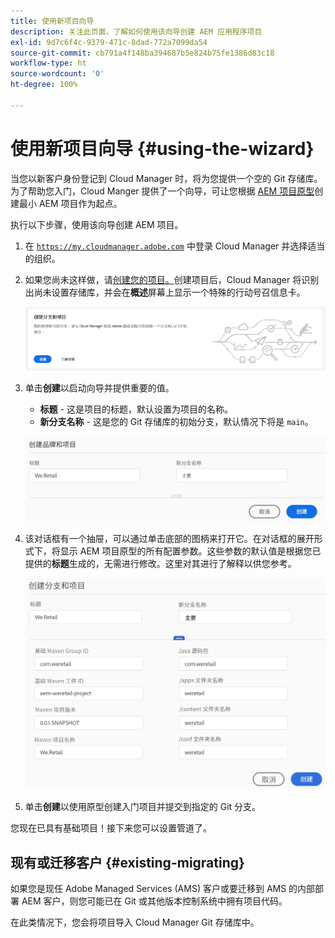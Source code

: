 ```yaml
---
title: 使用新项目向导
description: 关注此页面，了解如何使用该向导创建 AEM 应用程序项目
exl-id: 9d7c6f4c-9379-471c-8dad-772a7099da54
source-git-commit: cb791a4f148ba394687b5e824b75fe1386d83c18
workflow-type: ht
source-wordcount: '0'
ht-degree: 100%

---
```



# 使用新项目向导 {#using-the-wizard}

当您以新客户身份登记到 Cloud Manager 时，将为您提供一个空的 Git 存储库。为了帮助您入门，Cloud Manger 提供了一个向导，可让您根据 [AEM 项目原型](https://github.com/Adobe-Marketing-Cloud/aem-project-archetype)创建最小 AEM 项目作为起点。

执行以下步骤，使用该向导创建 AEM 项目。

1. 在 [`https://my.cloudmanager.adobe.com`](https://my.cloudmanager.adobe.com) 中登录 Cloud Manager 并选择适当的组织。

1. 如果您尚未这样做，请[创建您的项目。](program-setup.md)创建项目后，Cloud Manager 将识别出尚未设置存储库，并会在&#x200B;**概述**&#x200B;屏幕上显示一个特殊的行动号召信息卡。

   ![创建项目 CTA](/help/assets/image2018-10-3_14-29-44.png)

1. 单击&#x200B;**创建**&#x200B;以启动向导并提供重要的值。

   * **标题** - 这是项目的标题，默认设置为项目的名称。
   * **新分支名称** - 这是您的 Git 存储库的初始分支，默认情况下将是 `main`。

   ![项目值](/help/assets/screen_shot_2018-10-08at55825am.png)

1. 该对话框有一个抽屉，可以通过单击底部的图柄来打开它。在对话框的展开形式下，将显示 AEM 项目原型的所有配置参数。这些参数的默认值是根据您已提供的&#x200B;**标题**&#x200B;生成的，无需进行修改。这里对其进行了解释以供您参考。

   ![详细的原型参数](/help/assets/screen_shot_2018-10-08at60032am.png)

1. 单击&#x200B;**创建**&#x200B;以使用原型创建入门项目并提交到指定的 Git 分支。

您现在已具有基础项目！接下来您可以设置管道了。

## 现有或迁移客户 {#existing-migrating}

如果您是现任 Adobe Managed Services (AMS) 客户或要迁移到 AMS 的内部部署 AEM 客户，则您可能已在 Git 或其他版本控制系统中拥有项目代码。

在此类情况下，您会将项目导入 Cloud Manager Git 存储库中。
